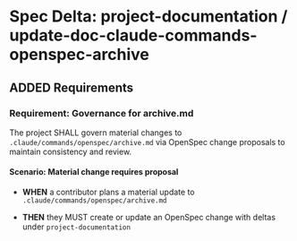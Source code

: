 # Spec Delta: project-documentation / update-doc-claude-commands-openspec-archive

## ADDED Requirements

### Requirement: Governance for archive.md

The project SHALL govern material changes to `.claude/commands/openspec/archive.md` via OpenSpec change proposals to maintain consistency and review.

#### Scenario: Material change requires proposal

- **WHEN** a contributor plans a material update to `.claude/commands/openspec/archive.md`

- **THEN** they MUST create or update an OpenSpec change with deltas under `project-documentation`

